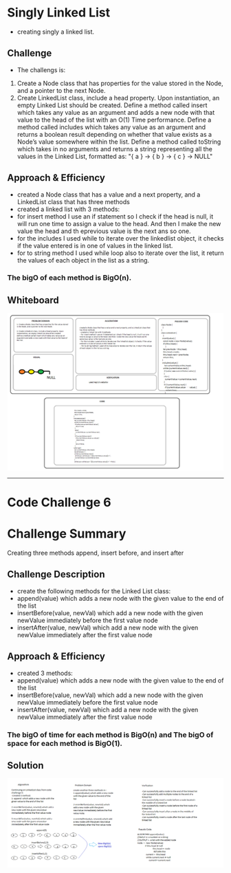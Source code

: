 
# Singly Linked List
<!-- Short summary or background information -->
- creating singly a linked list.

## Challenge
<!-- Description of the challenge -->
- The challengs is: 
1. Create a Node class that has properties for the value stored in the Node, and a pointer to the next Node.
2. Create LinkedList class, include a head property. Upon instantiation, an empty Linked List should be created.
Define a method called insert which takes any value as an argument and adds a new node with that value to the head of the list with an O(1) Time performance.
Define a method called includes which takes any value as an argument and returns a boolean result depending on whether that value exists as a Node’s value somewhere within the list.
Define a method called toString which takes in no arguments and returns a string representing all the values in the Linked List, formatted as:
"{ a } -> { b } -> { c } -> NULL"

## Approach & Efficiency
<!-- What approach did you take? Why? What is the Big O space/time for this approach? -->
- created a Node class that has a value and a next property, and a LinkedList class that has three methods
- created a linked list with 3 methods:
 - for insert method I use an if statement so I check if the head is null, it will run one time to assign a value to the head. And then I make the new value the head and th eprevious value is the next ans so one.
 - for the includes I used while to iterate over the linkedlist object, it checks if the value entered is in one of values in the linked list.
  - for to string method I used while loop also to iterate over the list, it return the values of each object in the list as a string.

### The bigO of **each method** is BigO(n).

## Whiteboard

![Code challenge 5 Whiteboard](../../assets/linkedlist.png)

-----------------------------------------------------------------------------------------------------------------------

# Code Challenge 6

# Challenge Summary
Creating three methods append, insert before, and insert after

## Challenge Description
- create the following methods for the Linked List class:
- append(value) which adds a new node with the given value to the end of the list
- insertBefore(value, newVal) which add a new node with the given newValue immediately before the first value node
- insertAfter(value, newVal) which add a new node with the given newValue immediately after the first value node

## Approach & Efficiency
- created 3 methods:
- append(value) which adds a new node with the given value to the end of the list
- insertBefore(value, newVal) which add a new node with the given newValue immediately before the first value node
- insertAfter(value, newVal) which add a new node with the given newValue immediately after the first value node


### The bigO of time  for **each method** is BigO(n) and The bigO of space  for **each method** is BigO(1).

## Solution
![Code challenge 6 Whiteboard](../../assets/cc6.png)